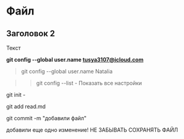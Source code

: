 # Файл
## Заголовок 2

Текст

**git config --global user.name tusya3107@icloud.com**

>git config --global user.name Natalia

 >>git config --list - Показать все настройки

 git init - 


 git add read.md

 git commit -m "добавили файл"

 добавили еще одно изменение! 
 НЕ ЗАБЫВАТЬ СОХРАНЯТЬ ФАЙЛ